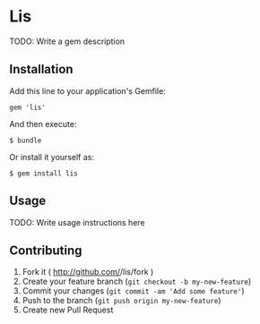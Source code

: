 # Lis

TODO: Write a gem description

## Installation

Add this line to your application's Gemfile:

    gem 'lis'

And then execute:

    $ bundle

Or install it yourself as:

    $ gem install lis

## Usage

TODO: Write usage instructions here

## Contributing

1. Fork it ( http://github.com/<my-github-username>/lis/fork )
2. Create your feature branch (`git checkout -b my-new-feature`)
3. Commit your changes (`git commit -am 'Add some feature'`)
4. Push to the branch (`git push origin my-new-feature`)
5. Create new Pull Request
